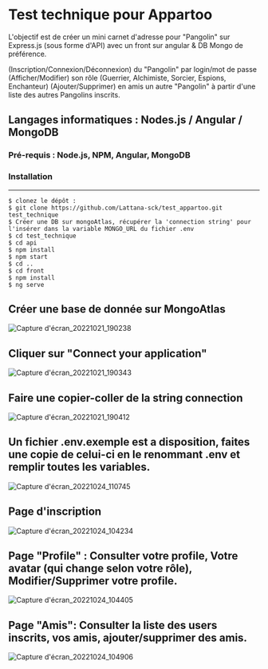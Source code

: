 # Test technique pour Appartoo
L'objectif est de créer un mini carnet d'adresse pour "Pangolin" sur Express.js 
(sous forme d'API) avec un front sur angular &  DB Mongo de préférence. 

(Inscription/Connexion/Déconnexion) du "Pangolin" par login/mot de passe 
(Afficher/Modifier) son rôle (Guerrier, Alchimiste, Sorcier, Espions, Enchanteur) 
(Ajouter/Supprimer) en amis un autre "Pangolin" à partir d'une liste des autres Pangolins inscrits.

## Langages informatiques : Nodes.js / Angular / MongoDB
### Pré-requis : Node.js, NPM, Angular, MongoDB
### Installation
***
```
$ clonez le dépôt :
$ git clone https://github.com/Lattana-sck/test_appartoo.git test_technique
$ Créer une DB sur mongoAtlas, récupérer la 'connection string' pour l'insérer dans la variable MONGO_URL du fichier .env 
$ cd test_technique
$ cd api
$ npm install
$ npm start
$ cd ..
$ cd front
$ npm install
$ ng serve
```
## Créer une base de donnée sur MongoAtlas
![Capture d'écran_20221021_190238](https://user-images.githubusercontent.com/74185631/197488097-d75b74cd-bae5-450a-ba8d-640ee7b6b16a.png)
## Cliquer sur "Connect your application"
![Capture d'écran_20221021_190343](https://user-images.githubusercontent.com/74185631/197488256-bfd6ded3-8861-4b67-be51-cb8dc26a4880.png)
## Faire une copier-coller de la string connection
![Capture d'écran_20221021_190412](https://user-images.githubusercontent.com/74185631/197488398-6cb460f8-d045-41f5-92aa-7f187d51d0fe.png)
## Un fichier .env.exemple est a disposition, faites une copie de celui-ci en le renommant .env et remplir toutes les variables.
![Capture d'écran_20221024_110745](https://user-images.githubusercontent.com/74185631/197490552-2188864d-cd3e-4de8-af08-75865693f335.png)
## Page d'inscription
![Capture d'écran_20221024_104234](https://user-images.githubusercontent.com/74185631/197489688-4abe3390-7615-4514-9ae5-b8f18687272d.png)
## Page "Profile" : Consulter votre profile, Votre avatar (qui change selon votre rôle), Modifier/Supprimer votre profile.
![Capture d'écran_20221024_104405](https://user-images.githubusercontent.com/74185631/197489925-0f2d6edb-82f4-475f-ba5b-dee77f75b8b9.png)
## Page "Amis": Consulter la liste des users inscrits, vos amis, ajouter/supprimer des amis.
![Capture d'écran_20221024_104906](https://user-images.githubusercontent.com/74185631/197490211-3b7aed17-a45d-4773-9558-18078d62cf68.png)









